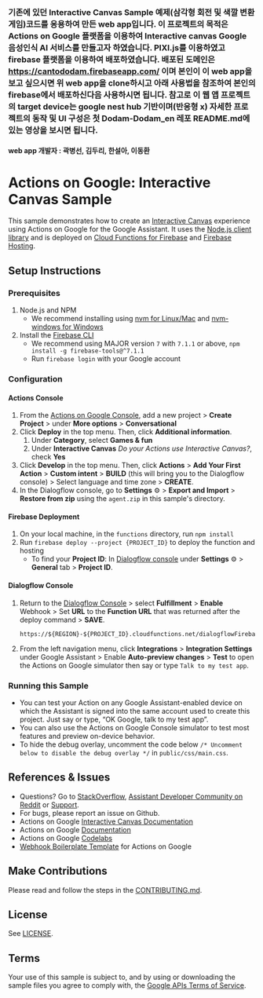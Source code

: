 ### 기존에 있던 Interactive Canvas Sample 예제(삼각형 회전 및 색깔 변환 게임)코드를 응용하여 만든 web app입니다. 이 프로젝트의 목적은 Actions on Google 플랫폼을 이용하여 Interactive canvas Google 음성인식 AI 서비스를 만들고자 하였습니다. PIXI.js를 이용하였고 firebase 플랫폼을 이용하여 배포하였습니다. 배포된 도메인은 https://cantododam.firebaseapp.com/ 이며 본인이 이 web app을 보고 싶으시면 위 web app을 clone하시고 아래 사용법을 참조하여 본인의 firebase에서 배포하신다음 사용하시면 됩니다. 참고로 이 웹 앱 프로젝트의 target device는 google nest hub 기반이며(반응형 x) 자세한 프로젝트의 동작 및 UI 구성은 첫 Dodam-Dodam_en 레포 README.md에 있는 영상을 보시면 됩니다. 
#### web app 개발자 : 곽병선, 김두리, 한설아, 이동환


# Actions on Google: Interactive Canvas Sample

This sample demonstrates how to create an [Interactive Canvas](https://developers.google.com/assistant/interactivecanvas/) experience using Actions on Google for the Google Assistant. It uses the [Node.js client library](https://github.com/actions-on-google/actions-on-google-nodejs) and is deployed on [Cloud Functions for Firebase](https://firebase.google.com/docs/functions/) and [Firebase Hosting](https://firebase.google.com/docs/hosting).

## Setup Instructions
### Prerequisites
1. Node.js and NPM
    + We recommend installing using [nvm for Linux/Mac](https://github.com/creationix/nvm) and [nvm-windows for Windows](https://github.com/coreybutler/nvm-windows)
1. Install the [Firebase CLI](https://developers.google.com/assistant/actions/dialogflow/deploy-fulfillment)
    + We recommend using MAJOR version `7` with `7.1.1` or above, `npm install -g firebase-tools@^7.1.1`
    + Run `firebase login` with your Google account

### Configuration
#### Actions Console
1. From the [Actions on Google Console](https://console.actions.google.com/), add a new project > **Create Project** > under **More options** > **Conversational**
1. Click **Deploy** in the top menu. Then, click **Additional information**.
    1. Under **Category**, select **Games & fun**
    1. Under **Interactive Canvas** *Do your Actions use Interactive Canvas?*, check **Yes**
1. Click **Develop** in the top menu. Then, click **Actions** > **Add Your First Action** > **Custom intent** > **BUILD** (this will bring you to the Dialogflow console) > Select language and time zone > **CREATE**.
1. In the Dialogflow console, go to **Settings** ⚙ > **Export and Import** > **Restore from zip** using the `agent.zip` in this sample's directory.

#### Firebase Deployment
1. On your local machine, in the `functions` directory, run `npm install`
1. Run `firebase deploy --project {PROJECT_ID}` to deploy the function and hosting
    + To find your **Project ID**: In [Dialogflow console](https://console.dialogflow.com/) under **Settings** ⚙ > **General** tab > **Project ID**.

#### Dialogflow Console
1. Return to the [Dialogflow Console](https://console.dialogflow.com) > select **Fulfillment** > **Enable** Webhook > Set **URL** to the **Function URL** that was returned after the deploy command > **SAVE**.
    ```
    https://${REGION}-${PROJECT_ID}.cloudfunctions.net/dialogflowFirebaseFulfillment
    ```
1. From the left navigation menu, click **Integrations** > **Integration Settings** under Google Assistant > Enable **Auto-preview changes** >  **Test** to open the Actions on Google simulator then say or type `Talk to my test app`.

### Running this Sample
+ You can test your Action on any Google Assistant-enabled device on which the Assistant is signed into the same account used to create this project. Just say or type, “OK Google, talk to my test app”.
+ You can also use the Actions on Google Console simulator to test most features and preview on-device behavior.
+ To hide the debug overlay, uncomment the code below `/* Uncomment below to disable the debug overlay */` in `public/css/main.css`.

## References & Issues
+ Questions? Go to [StackOverflow](https://stackoverflow.com/questions/tagged/actions-on-google), [Assistant Developer Community on Reddit](https://www.reddit.com/r/GoogleAssistantDev/) or [Support](https://developers.google.com/assistant/support).
+ For bugs, please report an issue on Github.
+ Actions on Google [Interactive Canvas Documentation](https://developers.google.com/assistant/interactivecanvas/)
+ Actions on Google [Documentation](https://developers.google.com/assistant)
+ Actions on Google [Codelabs](https://codelabs.developers.google.com/?cat=Assistant)
+ [Webhook Boilerplate Template](https://github.com/actions-on-google/dialogflow-webhook-boilerplate-nodejs) for Actions on Google

## Make Contributions
Please read and follow the steps in the [CONTRIBUTING.md](CONTRIBUTING.md).

## License
See [LICENSE](LICENSE).

## Terms
Your use of this sample is subject to, and by using or downloading the sample files you agree to comply with, the [Google APIs Terms of Service](https://developers.google.com/terms/).
